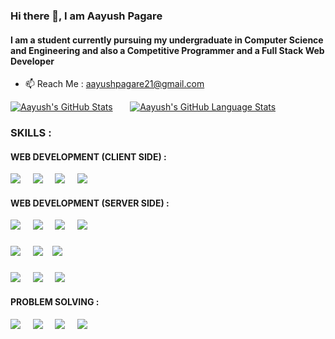 ### Hi there 👋, I am Aayush Pagare
#### I am a student currently pursuing my undergraduate in Computer Science and Engineering and also a Competitive Programmer and a Full Stack Web Developer
- 📫 Reach Me : aayushpagare21@gmail.com 
&nbsp; 
&nbsp; 

 [![Aayush's GitHub Stats](https://github-readme-stats.vercel.app/api/?username=aayushpagare21-compcoder&count_private=true&theme=tokyonight&showicons=true)]() &nbsp; &nbsp; &nbsp;
[![Aayush's GitHub Language Stats](https://github-readme-stats.vercel.app/api/top-langs/?username=aayushpagare21-compcoder&langs_count=5&theme=tokyonight)]()

  ### SKILLS :

 #### WEB DEVELOPMENT (CLIENT SIDE) : 
 ![](https://img.shields.io/badge/_JavaScript_-informational?style=flat&logo=javascript&logoColor=white&color=f7df1e) &nbsp; &nbsp; ![](https://img.shields.io/badge/-_HTML_-informational?style=flat&logo=html5&logoColor=white&color=ff0000) &nbsp; &nbsp;  ![](https://img.shields.io/badge/-_CSS_-informational?style=flat&logo=CSS3&logoColor=white&color=3e295c) &nbsp; &nbsp;  ![](https://img.shields.io/badge/_BootStrap_-informational?style=flat&logo=Bootstrap&logoColor=white&color=3e295c) &nbsp; &nbsp;  
 

#### WEB DEVELOPMENT (SERVER SIDE) :    
![](https://img.shields.io/badge/_mongodb_-informational?style=flat&logo=mongodb&logoColor=white&color=013220) &nbsp; &nbsp; ![](https://img.shields.io/badge/_ExperssJS_-informational?style=flat&logo=express&logoColor=white&color=b30000) &nbsp; &nbsp; ![](https://img.shields.io/badge/_NodeJS_-informational?style=flat&logo=javascript&logoColor=white&color=013220) &nbsp; &nbsp; ![](https://img.shields.io/badge/_PugJS_-informational?style=flat&logo=pug&logoColor=white&color=b30000) &nbsp; &nbsp;  
###
 ![](https://img.shields.io/badge/_mysql_-informational?style=flat&logo=mysql&logoColor=white&color=3e295c) &nbsp; &nbsp; ![](https://img.shields.io/badge/_php_-informational?style=flat&logo=php&logoColor=white&color=800080) &nbsp; &nbsp;![](https://img.shields.io/badge/_xampp_-informational?style=flat&logo=xampp&logoColor=white&color=FF7F50)  
 ###
![](https://img.shields.io/badge/_Java_-informational?style=flat&logo=java&logoColor=white&color=3e295c) &nbsp; &nbsp; ![](https://img.shields.io/badge/_Servlets_-informational?style=flat&logo=java&logoColor=white&color=3e295c) &nbsp; &nbsp; ![](https://img.shields.io/badge/_JSP_-informational?style=flat&logo=java&logoColor=white&color=3e295c)


 
#### PROBLEM SOLVING : 
![](https://img.shields.io/badge/++14_-informational?style=flat&logo=C&logoColor=white&color=3e295c) &nbsp; &nbsp; ![](https://img.shields.io/badge/_STL_-informational?style=flat&logo=c&logoColor=white&color=ff0000) &nbsp; &nbsp; ![](https://img.shields.io/badge/_Data_Structures_-informational?style=flat&logo=c&logoColor=white&color=3e295c)  &nbsp; &nbsp; ![](https://img.shields.io/badge/_Algorithms_-informational?style=flat&logo=c&logoColor=white&color=ff0000)  




